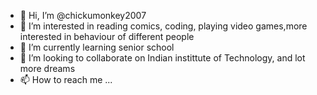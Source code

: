 - 👋 Hi, I’m @chickumonkey2007
- 👀 I’m interested in reading comics, coding, playing video games,more interested in behaviour of different people 
- 🌱 I’m currently learning senior school
- 💞️ I’m looking to collaborate on Indian instittute of Technology, and lot more dreams
- 📫 How to reach me ...

<!---
chickumonkey2007/chickumonkey2007 is a ✨ special ✨ repository because its `README.md` (this file) appears on your GitHub profile.
You can click the Preview link to take a look at your changes.
--->
